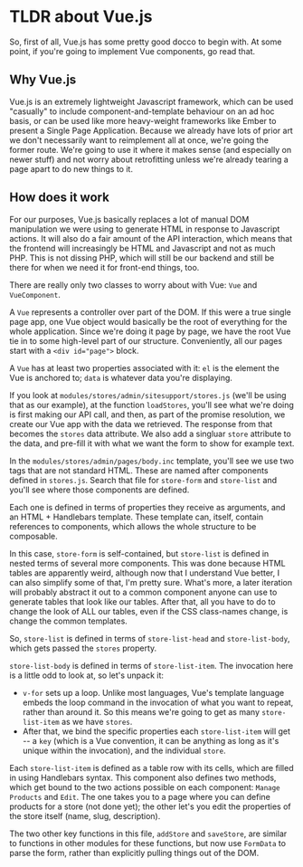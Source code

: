 # TLDR about Vue.js

So, first of all, Vue.js has some pretty good docco to begin with. At some point, if you're going to implement Vue components, go read that.

## Why Vue.js

Vue.js is an extremely lightweight Javascript framework, which can be used "casually" to include component-and-template behaviour on an ad hoc basis, or can be used like more heavy-weight frameworks like Ember to present a Single Page Application. Because we already have lots of prior art we don't necessarily want to reimplement all at once, we're going the former route. We're going to use it where it makes sense (and especially on newer stuff) and not worry about retrofitting unless we're already tearing a page apart to do new things to it.

## How does it work

For our purposes, Vue.js basically replaces a lot of manual DOM manipulation we were using to generate HTML in response to Javascript actions. It will also do a fair amount of the API interaction, which means that the frontend will increasingly be HTML and Javascript and not as much PHP. This is not dissing PHP, which will still be our backend and still be there for when we need it for front-end things, too.

There are really only two classes to worry about with Vue: `Vue` and `VueComponent`. 

A `Vue` represents a controller over part of the DOM. If this were a true single page app, one Vue object would basically be the root of everything for the whole application. Since we're doing it page by page, we have the root Vue tie in to some high-level part of our structure. Conveniently, all our pages start with a `<div id="page">` block. 

A `Vue` has at least two properties associated with it: `el` is the element the Vue is anchored to; `data` is whatever data you're displaying.

If you look at `modules/stores/admin/sitesupport/stores.js` (we'll be using that as our example), at the function `loadStores`, you'll see what we're doing is first making our API call, and then, as part of the promise resolution, we create our Vue app with the data we retrieved. The response from that becomes the `stores` data attribute. We also add a singluar `store` attribute to the data, and pre-fill it with what we want the form to show for example text.

In the `modules/stores/admin/pages/body.inc` template, you'll see we use two tags that are not standard HTML. These are named after components defined in `stores.js`. Search that file for `store-form` and `store-list` and you'll see where those components are defined.

Each one is defined in terms of properties they receive as arguments, and an HTML + Handlebars template. These template can, itself, contain references to components, which allows the whole structure to be composable.

In this case, `store-form` is self-contained, but `store-list` is defined in nested terms of several more components. This was done because HTML tables are apparently weird, although now that I understand Vue better, I can also simplify some of that, I'm pretty sure. What's more, a later iteration will probably abstract it out to a common component anyone can use to generate tables that look like our tables. After that, all you have to do to change the look of ALL our tables, even if the CSS class-names change, is change the common templates.

So, `store-list` is defined in terms of `store-list-head` and `store-list-body`, which gets passed the `stores` property.

`store-list-body` is defined in terms of `store-list-item`. The invocation here is a little odd to look at, so let's unpack it:

* `v-for` sets up a loop. Unlike most languages, Vue's template language embeds the loop command in the invocation of what you want to repeat, rather than around it. So this means we're going to get as many `store-list-item` as we have `stores`. 
* After that, we bind the specific properties each `store-list-item` will get -- a `key` (which is a Vue convention, it can be anything as long as it's unique within the invocation), and the individual `store`.

Each `store-list-item` is defined as a table row with its cells, which are filled in using Handlebars syntax. This component also defines two methods, which get bound to the two actions possible on each component: `Manage Products` and `Edit`. The one takes you to a page where you can define products for a store (not done yet); the other let's you edit the properties of the store itself (name, slug, description).

The two other key functions in this file, `addStore` and `saveStore`, are similar to functions in other modules for these functions, but now use `FormData` to parse the form, rather than explicitly pulling things out of the DOM.
